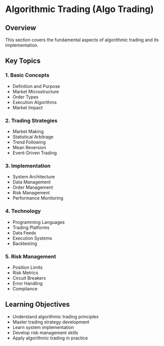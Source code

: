 # Algorithmic Trading (Algo Trading)

## Overview
This section covers the fundamental aspects of algorithmic trading and its implementation.

## Key Topics

### 1. Basic Concepts
- Definition and Purpose
- Market Microstructure
- Order Types
- Execution Algorithms
- Market Impact

### 2. Trading Strategies
- Market Making
- Statistical Arbitrage
- Trend Following
- Mean Reversion
- Event-Driven Trading

### 3. Implementation
- System Architecture
- Data Management
- Order Management
- Risk Management
- Performance Monitoring

### 4. Technology
- Programming Languages
- Trading Platforms
- Data Feeds
- Execution Systems
- Backtesting

### 5. Risk Management
- Position Limits
- Risk Metrics
- Circuit Breakers
- Error Handling
- Compliance

## Learning Objectives
- Understand algorithmic trading principles
- Master trading strategy development
- Learn system implementation
- Develop risk management skills
- Apply algorithmic trading in practice 